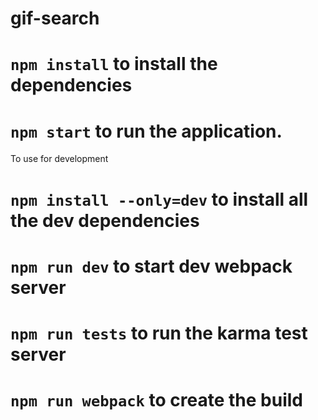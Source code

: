 # gif-search

# `npm install` to install the dependencies
# `npm start` to run the application.

To use for development

# `npm install --only=dev`  to install all the dev dependencies
# `npm run dev` to start dev webpack server
# `npm run tests` to run the karma test server
# `npm run webpack` to create the build